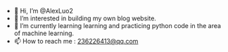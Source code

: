 - 👋 Hi, I’m @AlexLuo2
- 👀 I’m interested in building my own blog website.
- 🌱 I’m currently learning learning and practicing python code in the area of machine learning.
- 📫 How to reach me : 236226413@qq.com

<!---
AlexLuo2/AlexLuo2 is a ✨ special ✨ repository because its `README.md` (this file) appears on your GitHub profile.
You can click the Preview link to take a look at your changes.
--->
